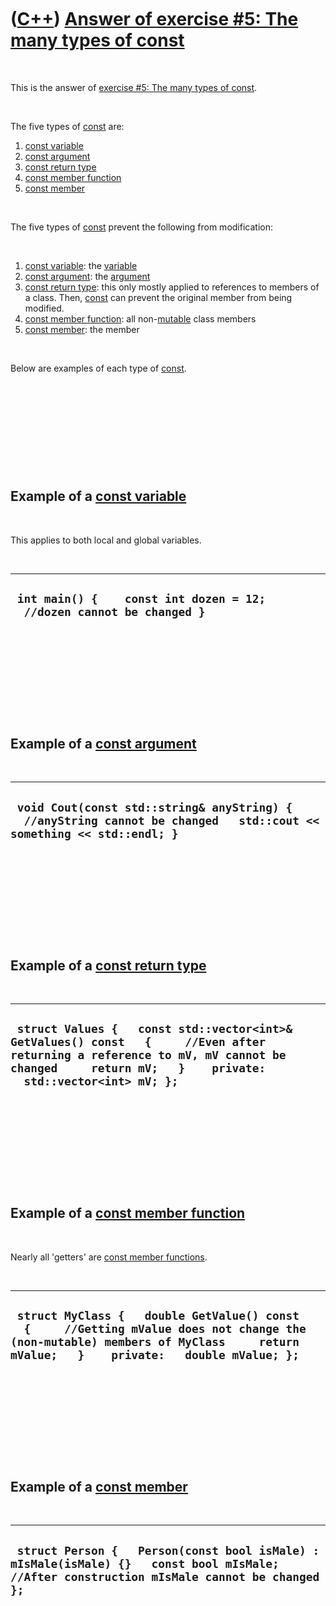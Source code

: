 
 

 

 

 

 

([C++](Cpp.md)) [Answer of exercise \#5: The many types of const](CppExerciseTheManyTypesOfConstAnswer.md)
============================================================================================================

 

This is the answer of [exercise \#5: The many types of
const](CppExerciseTheManyTypesOfConst.md).

 

The five types of [const](CppConst.md) are:

1.  [const variable](CppConstVariable.md)
2.  [const argument](CppConstArgument.md)
3.  [const return type](CppConstReturnType.md)
4.  [const member function](CppConstMemberFunction.md)
5.  [const member](CppConstMember.md)

 

The five types of [const](CppConst.md) prevent the following from
modification:

 

1.  [const variable](CppConstVariable.md): the
    [variable](CppVariable.md)
2.  [const argument](CppConstArgument.md): the
    [argument](CppArgument.md)
3.  [const return type](CppConstReturnType.md): this only mostly
    applied to references to members of a class. Then,
    [const](CppConst.md) can prevent the original member from
    being modified.
4.  [const member function](CppConstMemberFunction.md): all
    non-[mutable](CppMutable.md) class members
5.  [const member](CppConstMember.md): the member

 

Below are examples of each type of [const](CppConst.md).

 

 

 

 

 

Example of a [const variable](CppConstVariable.md)
---------------------------------------------------

 

This applies to both local and global variables.

 

  ------------------------------------------------------------------------
  ` int main() {    const int dozen = 12;   //dozen cannot be changed }`
  ------------------------------------------------------------------------

 

 

 

 

 

Example of a [const argument](CppConstArgument.md)
---------------------------------------------------

 

  -----------------------------------------------------------------------------------------------------------------------
  ` void Cout(const std::string& anyString) {   //anyString cannot be changed   std::cout << something << std::endl; }`
  -----------------------------------------------------------------------------------------------------------------------

 

 

 

 

 

Example of a [const return type](CppConstReturnType.md)
--------------------------------------------------------

 

  ------------------------------------------------------------------------------------------------------------------------------------------------------------------------------------------------
  ` struct Values {   const std::vector<int>& GetValues() const   {     //Even after returning a reference to mV, mV cannot be changed     return mV;   }    private:   std::vector<int> mV; };`
  ------------------------------------------------------------------------------------------------------------------------------------------------------------------------------------------------

 

 

 

 

 

Example of a [const member function](CppConstMemberFunction.md)
----------------------------------------------------------------

 

Nearly all 'getters' are [const member
functions](CppConstMemberFunction.md).

 

  ------------------------------------------------------------------------------------------------------------------------------------------------------------------------------------
  ` struct MyClass {   double GetValue() const   {     //Getting mValue does not change the (non-mutable) members of MyClass     return mValue;   }    private:   double mValue; };`
  ------------------------------------------------------------------------------------------------------------------------------------------------------------------------------------

 

 

 

 

 

Example of a [const member](CppConstMember.md)
-----------------------------------------------

 

  ---------------------------------------------------------------------------------------------------------------------------------------------
  ` struct Person {   Person(const bool isMale) : mIsMale(isMale) {}   const bool mIsMale; //After construction mIsMale cannot be changed };`
  ---------------------------------------------------------------------------------------------------------------------------------------------

 

 

 

 

 

 


